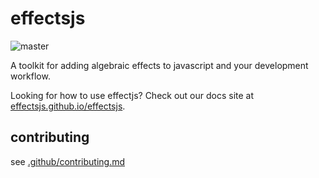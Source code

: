 # effectsjs

![master](https://github.com/effectsjs/effectsjs/workflows/master/badge.svg)

A toolkit for adding algebraic effects to javascript and your development workflow.

Looking for how to use effectjs?  Check out our docs site at [effectsjs.github.io/effectsjs](https://effectsjs.github.io/effectsjs).

## contributing

see [.github/contributing.md](./.github/contributing.md)

